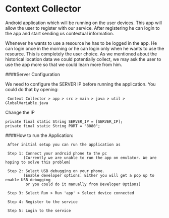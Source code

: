 Context Collector
=================

 Android application which will be running on the user devices. This app will allow the user 
 to register with our service. After registering he can login to the app and start sending us 
 contextual information.
 
 Whenever he wants to use a resource he has to be logged in the app. He can login once in the morning 
 or he can login only when he wants to use the resource. This is completely the user choice. As we 
 mentioned about the historical location data we could potentially collect, we may ask the user to use 
 the app more so that we could learn more from him.
 
####Server Configuration
 
 We need to configure the SERVER IP before running the application. You could do that by opening:

```
 Context Collector > app > src > main > java > util > GlobalVariable.java
```

Change the IP

``` 
private final static String SERVER_IP = [SERVER_IP];
private final static String PORT = "8080";
```

####How to run the Application:

```
 After initial setup you can run the application as
 
 Step 1: Connect your android phone to the pc 
        (Currently we are unable to run the app on emulator. We are hoping to solve this problem)
        
 Step 2: Select USB debugging on your phone.
        (Enable developer options. Either you will get a pop up to enable USB debugging
         or you could do it manually from Developer Options)
         
 Step 3: Select Run > Run 'app' > Select device connected
 
 Step 4: Register to the service
 
 Step 5: Login to the service
 
```
